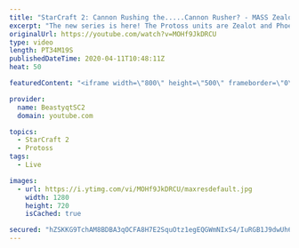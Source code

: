 ```yaml
---
title: "StarCraft 2: Cannon Rushing the.....Cannon Rusher? - MASS Zealot & Phoenix!"
excerpt: "The new series is here! The Protoss units are Zealot and Phoenix - take us to Grandmaster baby!  #ZealotPheonix #Beastyqt #StarCraft2 #SC2  Feel free to let me know if you have any suggestions for future videos. I hope you guys enjoy this one!  Check out my stream on Twitch if you enjoy my YouTube content."
originalUrl: https://youtube.com/watch?v=MOHf9JkDRCU
type: video
length: PT34M19S
publishedDateTime: 2020-04-11T10:48:11Z
heat: 50

featuredContent: "<iframe width=\"800\" height=\"500\" frameborder=\"0\" src=\"https://www.youtube.com/embed/MOHf9JkDRCU\" allow=\"accelerometer; autoplay; encrypted-media; gyroscope; picture-in-picture\" allowfullscreen></iframe>"

provider:
  name: BeastyqtSC2
  domain: youtube.com

topics:
  - StarCraft 2
  - Protoss
tags:
  - Live

images:
  - url: https://i.ytimg.com/vi/MOHf9JkDRCU/maxresdefault.jpg
    width: 1280
    height: 720
    isCached: true

secured: "hZSKKG9TchAM8BDBA3qOCFA8H7E2SquOtz1egEQGWmNIxS4/IuRGB1J9dwUh6QoE1QbQ1O5F8Kis0mI2Ebt7V9gXlUw7zMSzD3tWUcyoW1o1l0qm6Gd3c8G1c8hLbay42i7BqJhXQFW6qRM7atupYpe5/1Daosi1S6amTEtGCBoefKOSMwgp26jca7pAoPtcHS1OEbtJu3jJcEqc/2vriwwX6Q8thPDpwOcg9diwKF1NnTLVjD4FKWC0nDDRGG55OsJ+omoRNblv8PJN5PqliGuX29VJDBYyan+R8C3VZHc5WIc9etJ2gDCUtd6Z0ZPsp40cILQLgx+WJtU70L4Nvbvg+7V2M5TwaEXd/RcWW9wl+KorMQXJnyxNnb/VLXdafa15HND2Cm2NS4Img2b90mj59eFIGIJujJgqm/IslD8=;yHMNdiNmlV8KrzTxe/krUw=="
---
```


